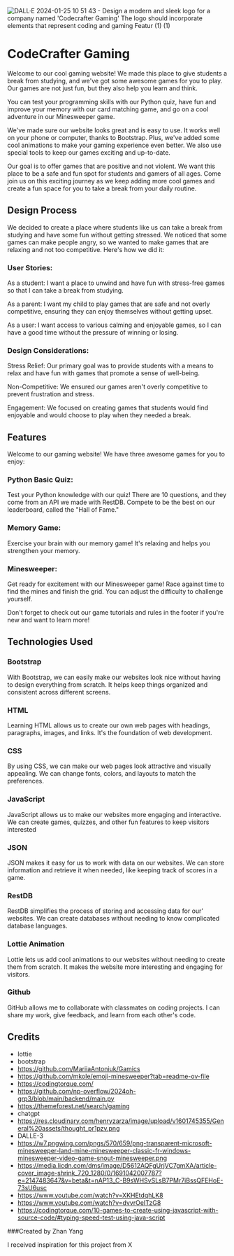 <!-- Create By Zhan Yang -->

![DALL·E 2024-01-25 10 51 43 - Design a modern and sleek logo for a company named 'Codecrafter Gaming'  The logo should incorporate elements that represent coding and gaming  Featur (1) (1)](https://github.com/LiewZhanYang/FED-Assignment-2/assets/148023902/41012936-eed5-4c48-92ed-ca68bc649305)
# CodeCrafter Gaming

Welcome to our cool gaming website! We made this place to give students a break from studying, and we've got some awesome games for you to play. Our games are not just fun, but they also help you learn and think.

You can test your programming skills with our Python quiz, have fun and improve your memory with our card matching game, and go on a cool adventure in our Minesweeper game.

We've made sure our website looks great and is easy to use. It works well on your phone or computer, thanks to Bootstrap. Plus, we've added some cool animations to make your gaming experience even better. We also use special tools to keep our games exciting and up-to-date.

Our goal is to offer games that are positive and not violent. We want this place to be a safe and fun spot for students and gamers of all ages. Come join us on this exciting journey as we keep adding more cool games and create a fun space for you to take a break from your daily routine.

##  Design Process

We decided to create a place where students like us can take a break from studying and have some fun without getting stressed. We noticed that some games can make people angry, so we wanted to make games that are relaxing and not too competitive. Here's how we did it:

### User Stories:
As a student: I want a place to unwind and have fun with stress-free games so that I can take a break from studying.

As a parent: I want my child to play games that are safe and not overly competitive, ensuring they can enjoy themselves without getting upset.

As a user: I want access to various calming and enjoyable games, so I can have a good time without the pressure of winning or losing.

### Design Considerations:
Stress Relief: Our primary goal was to provide students with a means to relax and have fun with games that promote a sense of well-being.

Non-Competitive: We ensured our games aren't overly competitive to prevent frustration and stress.

Engagement: We focused on creating games that students would find enjoyable and would choose to play when they needed a break.

## Features
Welcome to our gaming website! We have three awesome games for you to enjoy:

### Python Basic Quiz:
Test your Python knowledge with our quiz! There are 10 questions, and they come from an API we made with RestDB. Compete to be the best on our leaderboard, called the "Hall of Fame."

### Memory Game:
Exercise your brain with our memory game! It's relaxing and helps you strengthen your memory.

### Minesweeper:
Get ready for excitement with our Minesweeper game! Race against time to find the mines and finish the grid. You can adjust the difficulty to challenge yourself.

Don't forget to check out our game tutorials and rules in the footer if you're new and want to learn more!






## Technologies Used
### Bootstrap
With Bootstrap, we can easily make our websites look nice without having to design everything from scratch. It helps keep things organized and consistent across different screens.
### HTML
Learning HTML allows us to create our own web pages with headings, paragraphs, images, and links. It's the foundation of web development.
### CSS
By using CSS, we can make our web pages look attractive and visually appealing. We can change fonts, colors, and layouts to match the preferences.
### JavaScript
JavaScript allows us to make our websites more engaging and interactive. We can create games, quizzes, and other fun features to keep visitors interested
### JSON
JSON makes it easy for us to work with data on our websites. We can store information and retrieve it when needed, like keeping track of scores in a game.
### RestDB
RestDB simplifies the process of storing and accessing data for our' websites. We can create databases without needing to know complicated database languages.
### Lottie Animation
Lottie lets us add cool animations to our websites without needing to create them from scratch. It makes the website more interesting and engaging for visitors.
### Github
GitHub allows me to collaborate with classmates on coding projects. I can share my work, give feedback, and learn from each other's code.


## Credits
* lottie
* bootstrap
* https://github.com/MariiaAntoniuk/Gamics
* https://github.com/mkole/emoji-minesweeper?tab=readme-ov-file
* https://codingtorque.com/
* https://github.com/np-overflow/2024oh-grp3/blob/main/backend/main.py
* https://themeforest.net/search/gaming
* chatgpt
* https://res.cloudinary.com/henryzarza/image/upload/v1601745355/General%20assets/thought_pr1pzv.png
* DALLE-3
* https://w7.pngwing.com/pngs/570/659/png-transparent-microsoft-minesweeper-land-mine-minesweeper-classic-fr-windows-minesweeper-video-game-snout-minesweeper.png
* https://media.licdn.com/dms/image/D5612AQFgUrjVC7gmXA/article-cover_image-shrink_720_1280/0/1691042007787?e=2147483647&v=beta&t=nAP13_C-B9sWHSvSLsB7PMr7iBssQFEHoE-73sU6usc
* https://www.youtube.com/watch?v=XKHEtdqhLK8
* https://www.youtube.com/watch?v=dvvrOeITzG8
* https://codingtorque.com/10-games-to-create-using-javascript-with-source-code/#typing-speed-test-using-java-script

###Created by Zhan Yang


I received inspiration for this project from X
